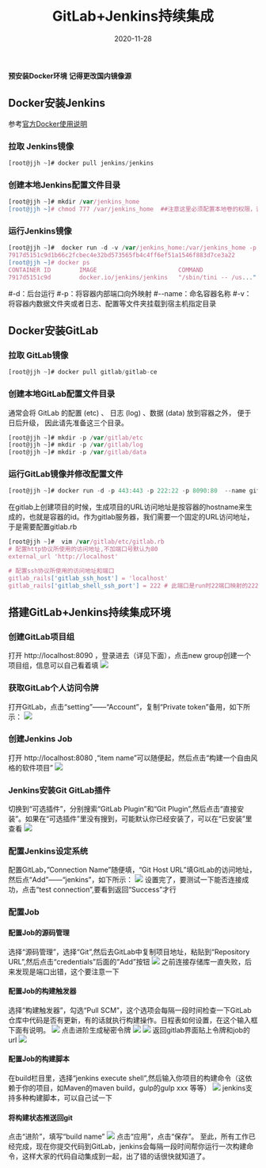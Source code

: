 ﻿---
title: GitLab+Jenkins持续集成
date: 2020-11-28
updated:
description:  
cover: https://pic.imgdb.cn/item/6384c18116f2c2beb10a18a7.jpg
tag:
  - Jenkins 
  - GitLab
categories:
  - Docker
---
**预安装Docker环境**
**记得更改国内镜像源**
## Docker安装Jenkins
参考[官方Docker使用说明](https://hub.docker.com/r/jenkins/jenkins/)
### 拉取 Jenkins镜像
```javascript
[root@jjh ~]# docker pull jenkins/jenkins
```
### 创建本地Jenkins配置文件目录
```javascript
[root@jjh ~]# mkdir /var/jenkins_home
[root@jjh ~]# chmod 777 /var/jenkins_home  ##注意这里必须配置本地卷的权限，否则启动失败
```
### 运行Jenkins镜像
```javascript
[root@jjh ~]#  docker run -d -v /var/jenkins_home:/var/jenkins_home -p 8080:8080 --name jenkins docker.io/jenkins/jenkins
7917d5151c9d1b66c2fcbec4e32bd573565fb4c4ff6ef51a1546f883d7ce3a22
[root@jjh ~]# docker ps
CONTAINER ID        IMAGE                       COMMAND                  CREATED             STATUS              PORTS                               NAMES
7917d5151c9d        docker.io/jenkins/jenkins   "/sbin/tini -- /us..."   21 seconds ago      Up 20 seconds       0.0.0.0:8080->8080/tcp, 50000/tcp   jenkins
```
#-d：后台运行
#-p：将容器内部端口向外映射
#--name：命名容器名称
#-v：将容器内数据文件夹或者日志、配置等文件夹挂载到宿主机指定目录
## Docker安装GitLab
### 拉取 GitLab镜像
```javascript
[root@jjh ~]# docker pull gitlab/gitlab-ce
```
### 创建本地GitLab配置文件目录
通常会将 GitLab 的配置 (etc) 、 日志 (log) 、数据 (data) 放到容器之外， 便于日后升级， 因此请先准备这三个目录。
```javascript
[root@jjh ~]# mkdir -p /var/gitlab/etc
[root@jjh ~]# mkdir -p /var/gitlab/log
[root@jjh ~]# mkdir -p /var/gitlab/data
```
### 运行GitLab镜像并修改配置文件
```javascript
[root@jjh ~]# docker run -d -p 443:443 -p 222:22 -p 8090:80  --name gitlab -v /var/gitlab/etc:/etc/gitlab -v /var/gitlab/log:/var/log/gitlab -v /var/gitlab/data:/var/opt/gitlab docker.io/gitlab/gitlab-ce
```
在gitlab上创建项目的时候，生成项目的URL访问地址是按容器的hostname来生成的，也就是容器的id。作为gitlab服务器，我们需要一个固定的URL访问地址，于是需要配置gitlab.rb
```javascript
[root@jjh ~]#  vim /var/gitlab/etc/gitlab.rb
# 配置http协议所使用的访问地址,不加端口号默认为80
external_url 'http://localhost'

# 配置ssh协议所使用的访问地址和端口
gitlab_rails['gitlab_ssh_host'] = 'localhost'
gitlab_rails['gitlab_shell_ssh_port'] = 222 # 此端口是run时22端口映射的222端口
```
## 搭建GitLab+Jenkins持续集成环境
### 创建GitLab项目组
打开 http://localhost:8090 ，登录进去（详见下面），点击new group创建一个项目组，信息可以自己看着填
![](https://pic.downk.cc/item/5fc26697d590d4788a82467b.png)
### 获取GitLab个人访问令牌
打开GitLab，点击“setting”——“Account”，复制“Private token”备用，如下所示：
![](https://pic.downk.cc/item/5fc2718cd590d4788a86eadf.png)
### 创建Jenkins Job
打开 http://localhost:8080 ,“item name”可以随便起，然后点击“构建一个自由风格的软件项目”
![](https://pic.downk.cc/item/5fc271c1d590d4788a870281.png)
### Jenkins安装Git GitLab插件
切换到“可选插件”，分别搜索“GitLab Plugin”和“Git Plugin”,然后点击“直接安装”。如果在“可选插件”里没有搜到，可能默认你已经安装了，可以在“已安装”里查看
![](https://pic.downk.cc/item/5fc271f8d590d4788a871adf.png)
### 配置Jenkins设定系统
配置GitLab，”Connection Name”随便填，“Git Host URL”填GitLab的访问地址，然后点“Add”——“jenkins”，如下所示：
![](https://pic.downk.cc/item/5fc2725ad590d4788a874229.png)
设置完了，要测试一下能否连接成功，点击“test connection”,要看到返回“Success”才行
### 配置Job
#### 配置Job的源码管理
选择“源码管理”，选择“Git”,然后去GitLab中复制项目地址，粘贴到“Repository URL”,然后点击“credentials”后面的“Add”按钮
![](https://pic.downk.cc/item/5fc272bed590d4788a876d73.png)
之前连接存储库一直失败，后来发现是端口出错，这个要注意一下
#### 配置Job的构建触发器
选择“构建触发器”，勾选“Pull SCM”，这个选项会每隔一段时间检查一下GitLab仓库中代码是否有更新，有的话就执行构建操作。日程表如何设置，在这个输入框下面有说明。
![](https://pic.downk.cc/item/5fc27310d590d4788a879849.png)
点击进阶生成秘密令牌
![](https://pic.downk.cc/item/5fc27352d590d4788a87b838.png)
![](https://pic.downk.cc/item/5fc27374d590d4788a87c5c8.png)
返回gitlab界面贴上令牌和job的url
![](https://pic.downk.cc/item/5fc27391d590d4788a87d318.png)
#### 配置Job的构建脚本
在build栏目里，选择“jenkins execute shell”,然后输入你项目的构建命令（这依赖于你的项目，如Maven的maven build，gulp的gulp xxx 等等）
![](https://pic.downk.cc/item/5fc273f1d590d4788a87fbfe.png)
jenkins支持多种构建脚本，可以自己试一下
#### 将构建状态推送回git
点击“进阶”，填写“build name”
![](https://pic.downk.cc/item/5fc27410d590d4788a8809f2.png)
点击“应用”，点击“保存”。
至此，所有工作已经完成，现在你提交代码到GitLab，jenkins会每隔一段时间帮你运行一次构建命令，这样大家的代码自动集成到一起，出了错的话很快就知道了。
